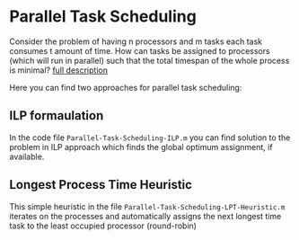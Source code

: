 # Parallel Task Scheduling
Consider the problem of having n processors and m tasks each task consumes t amount of time. How can tasks be assigned to processors (which will run in parallel) such that the total timespan of the whole process is minimal? [full description](ex3_17.pdf)

Here you can find two approaches for parallel task scheduling:

## ILP formaulation
In the code file `Parallel-Task-Scheduling-ILP.m` you can find solution to the problem in ILP approach which finds the global optimum assignment, if available. 

## Longest Process Time Heuristic
This simple heuristic in the file `Parallel-Task-Scheduling-LPT-Heuristic.m` iterates on the processes and automatically assigns the next longest time task to the least occupied processor (round-robin)
